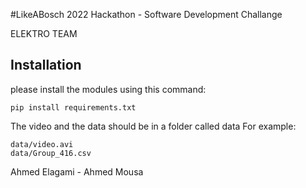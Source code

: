 #LikeABosch 2022 Hackathon - Software Development Challange

ELEKTRO TEAM

## Installation

please install the modules using this command:

```console
pip install requirements.txt
```

The video and the data should be in a folder called data
For example:
```console
data/video.avi
data/Group_416.csv
```

Ahmed Elagami - Ahmed Mousa
